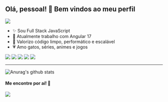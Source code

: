 ## Olá, pessoal! :wave: Bem vindos ao meu perfil

![](https://komarev.com/ghpvc/?username=nathaliacristina20)

- :sparkles: Sou Full Stack JavaScript 
- :speech_balloon: Atualmente trabalho com Angular 17
- :running: Valorizo código limpo, performático e escalável 
- :heartpulse: Amo gatos, séries, animes e jogos 

<p>
  <img src="https://img.shields.io/badge/javascript-%23F7DF1E.svg?&style=for-the-badge&logo=javascript&logoColor=black" />
  <img src="https://img.shields.io/badge/angular%20-%23DD0031.svg?&style=for-the-badge&logo=angular&logoColor=white" />
  <img src="https://img.shields.io/badge/typescript%20-%23007ACC.svg?&style=for-the-badge&logo=typescript&logoColor=white" />
  <img src="https://img.shields.io/badge/react%20-%2320232a.svg?&style=for-the-badge&logo=react&logoColor=%2361DAFB" />
  <img src="https://img.shields.io/badge/node.js%20-%2343853D.svg?&style=for-the-badge&logo=node.js&logoColor=white" /> 
</p>

---

![Anurag's github stats](https://github-readme-stats.vercel.app/api?username=nathaliacristina20&show_icons=true&theme=radical)

#### Me encontre por aí! :beer:

[<img src="https://img.shields.io/badge/linkedin-%230077B5.svg?&style=for-the-badge&logo=linkedin&logoColor=white" />](https://www.linkedin.com/in/nathaliagomesoliveira/)
